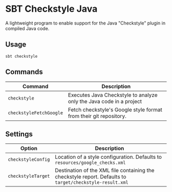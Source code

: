 # SBT Checkstyle Java

A lightweight program to enable support for the Java "Checkstyle" plugin in compiled Java code.

## Usage

```sbtshell
sbt checkstyle
```

## Commands

| Command | Description |
| --- | --- |
| `checkstyle` | Executes Java Checkstyle to analyze only the Java code in a project |
| `checkstyleFetchGoogle` | Fetch checkstyle's Google style format from their git repository. |

## Settings

| Option | Description |
| --- | --- |
| `checkstyleConfig` | Location of a style configuration.  Defaults to `resources/google_checks.xml` |
| `checkstyleTarget` | Destination of the XML file containing the checkstyle report.  Defaults to `target/checkstyle-result.xml` |